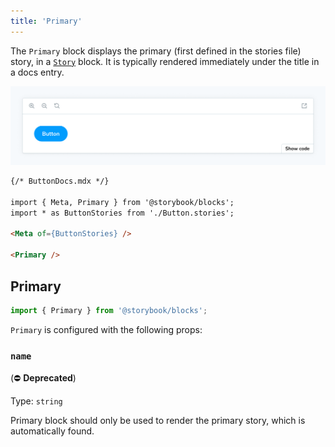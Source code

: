 ```yaml
---
title: 'Primary'
---
```


The `Primary` block displays the primary (first defined in the stories file) story, in a [`Story`](./doc-block-story.md) block. It is typically rendered immediately under the title in a docs entry.

![Screenshot of Primary block](./doc-block-primary.png)

<!-- prettier-ignore-start -->
```md
{/* ButtonDocs.mdx */}

import { Meta, Primary } from '@storybook/blocks';
import * as ButtonStories from './Button.stories';

<Meta of={ButtonStories} />

<Primary />
```
<!-- prettier-ignore-end -->

## Primary

```js
import { Primary } from '@storybook/blocks';
```

`Primary` is configured with the following props:

### `name`

(⛔️ **Deprecated**)

Type: `string`

Primary block should only be used to render the primary story, which is automatically found.
